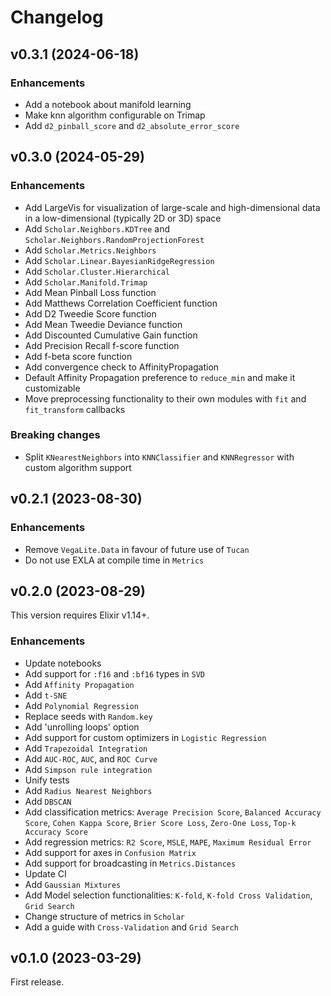 # Changelog

## v0.3.1 (2024-06-18)

### Enhancements

  * Add a notebook about manifold learning
  * Make knn algorithm configurable on Trimap
  * Add `d2_pinball_score` and `d2_absolute_error_score`

## v0.3.0 (2024-05-29)

### Enhancements

  * Add LargeVis for visualization of large-scale and high-dimensional data in a low-dimensional (typically 2D or 3D) space
  * Add `Scholar.Neighbors.KDTree` and `Scholar.Neighbors.RandomProjectionForest`
  * Add `Scholar.Metrics.Neighbors`
  * Add `Scholar.Linear.BayesianRidgeRegression`
  * Add `Scholar.Cluster.Hierarchical`
  * Add `Scholar.Manifold.Trimap`
  * Add Mean Pinball Loss function
  * Add Matthews Correlation Coefficient function
  * Add D2 Tweedie Score function
  * Add Mean Tweedie Deviance function
  * Add Discounted Cumulative Gain function
  * Add Precision Recall f-score function
  * Add f-beta score function
  * Add convergence check to AffinityPropagation
  * Default Affinity Propagation preference to `reduce_min` and make it customizable
  * Move preprocessing functionality to their own modules with `fit` and `fit_transform` callbacks

### Breaking changes

  * Split `KNearestNeighbors` into `KNNClassifier` and `KNNRegressor` with custom algorithm support

## v0.2.1 (2023-08-30)

### Enhancements

  * Remove `VegaLite.Data` in favour of future use of `Tucan`
  * Do not use EXLA at compile time in `Metrics`

## v0.2.0 (2023-08-29)

This version requires Elixir v1.14+.

### Enhancements

  * Update notebooks
  * Add support for `:f16` and `:bf16` types in `SVD`
  * Add `Affinity Propagation`
  * Add `t-SNE`
  * Add `Polynomial Regression`
  * Replace seeds with `Random.key`
  * Add 'unrolling loops' option
  * Add support for custom optimizers in `Logistic Regression`
  * Add `Trapezoidal Integration`
  * Add `AUC-ROC`, `AUC`, and `ROC Curve`
  * Add `Simpson rule integration`
  * Unify tests
  * Add `Radius Nearest Neighbors`
  * Add `DBSCAN`
  * Add classification metrics: `Average Precision Score`, `Balanced Accuracy Score`,
  `Cohen Kappa Score`, `Brier Score Loss`, `Zero-One Loss`, `Top-k Accuracy Score`
  * Add regression metrics: `R2 Score`, `MSLE`, `MAPE`, `Maximum Residual Error`
  * Add support for axes in `Confusion Matrix`
  * Add support for broadcasting in `Metrics.Distances`
  * Update CI
  * Add `Gaussian Mixtures`
  * Add Model selection functionalities: `K-fold`, `K-fold Cross Validation`, `Grid Search`
  * Change structure of metrics in `Scholar`
  * Add a guide with `Cross-Validation` and `Grid Search`

## v0.1.0 (2023-03-29)

First release.

